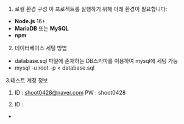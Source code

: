 1. 로컬 환경 구성
이 프로젝트를 실행하기 위해 아래 환경이 필요합니다:

- **Node.js** 16+
- **MariaDB** 또는 **MySQL**
- **npm**

2. 데이터베이스 세팅 방법
- database.sql 파일에 존재하는 DB스키마를 이용하여 mysql에 세팅 가능
- mysql -u root -p < database.sql

3.테스트 계정 정보
1. ID : shoot0428@naver.com
   PW : shoot0428

2. ID : 

- 
